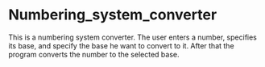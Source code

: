 # Numbering_system_converter
This is a numbering system converter. The user enters a number, specifies its base, and specify the base he want to convert to it. After that the program converts the number to the selected base.
